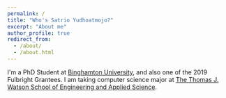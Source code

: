 ```yaml
---
permalink: /
title: "Who's Satrio Yudhoatmojo?"
excerpt: "About me"
author_profile: true
redirect_from: 
  - /about/
  - /about.html
---
```


I'm a PhD Student at [Binghamton University](https://www.binghamton.edu/), and also one of the 2019 Fulbright Grantees.
I am taking computer science major at [The Thomas J. Watson School of Engineering and Applied Science](https://www.binghamton.edu/watson/).
